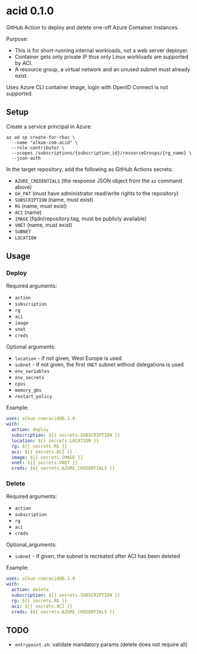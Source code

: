 # acid 0.1.0

GitHub Action to deploy and delete one-off Azure Container Instances.

Purpose:
- This is for short-running internal workloads, not a web server deployer.
- Container gets only private IP thus only Linux workloads are supported by ACI.
- A resource group, a virtual network and an unused subnet must already exist.

Uses Azure CLI container image, login with OpenID Connect is not supported.

## Setup

Create a service principal in Azure:

    az ad sp create-for-rbac \
      --name "alkue-com-acid" \
      --role contributor \
      --scopes /subscriptions/{subscription_id}/resourceGroups/{rg_name} \
      --json-auth

In the target repository, add the following as GitHub Actions secrets:
- `AZURE_CREDENTIALS` (the response JSON object from the `az` command above)
- `GH_PAT` (must have administrator read/write rights to the repository)
- `SUBSCRIPTION` (name, must exist)
- `RG` (name, must exist)
- `ACI` (name)
- `IMAGE` (fqdn/repository:tag, must be publicly available)
- `VNET` (name, must exist)
- `SUBNET`
- `LOCATION`

## Usage

### Deploy

Required arguments:
- `action`
- `subscription`
- `rg`
- `aci`
- `image`
- `vnet`
- `creds`

Optional arguments:
- `location` - if not given, West Europe is used
- `subnet` - if not given, the first `VNET` subnet without delegations is used
- `env_variables`
- `env_secrets`
- `cpus`
- `memory_gbs`
- `restart_policy`

Example:

```yaml
uses: alkue-com/acid@0.1.0
with:
  action: deploy
  subscription: ${{ secrets.SUBSCRIPTION }}
  location: ${{ secrets.LOCATION }}
  rg: ${{ secrets.RG }}
  aci: ${{ secrets.ACI }}
  image: ${{ secrets.IMAGE }}
  vnet: ${{ secrets.VNET }}
  creds: $${ secrets.AZURE_CREDENTIALS }}

```

### Delete

Required arguments:
- `action`
- `subscription`
- `rg`
- `aci`
- `creds`

Optional_arguments:
- `subnet` - if given, the subnet is recreated after ACI has been deleted

Example:

```yaml
uses: alkue-com/acid@0.1.0
with:
  action: delete
  subscription: ${{ secrets.SUBSCRIPTION }}
  rg: ${{ secrets.RG }}
  aci: ${{ secrets.ACI }}
  creds: $${ secrets.AZURE_CREDENTIALS }}
```

## TODO

- `entrypoint.sh`: validate mandatory params (delete does not require all)
